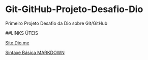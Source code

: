 # Git-GitHub-Projeto-Desafio-Dio
Primeiro Projeto Desafio da Dio sobre Git/GitHub

##LINKS ÚTEIS

[Site Dio.me](https://www.dio.me/)

[Sintaxe Básica MARKDOWN](https://www.markdownguide.org/basic-syntax/)

